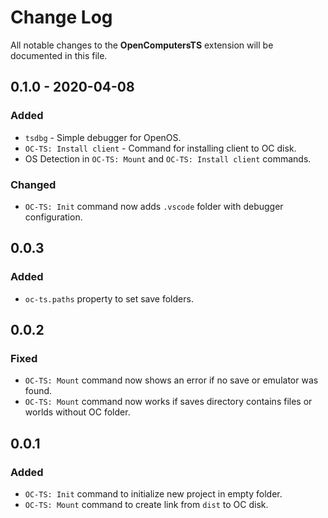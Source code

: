 # Change Log

All notable changes to the **OpenComputersTS** extension will be documented in this file.

## 0.1.0 - 2020-04-08

### Added

- `tsdbg` - Simple debugger for OpenOS.
- `OC-TS: Install client` - Command for installing client to OC disk.
- OS Detection in `OC-TS: Mount` and `OC-TS: Install client` commands.

### Changed

- `OC-TS: Init` command now adds `.vscode` folder with debugger configuration.

## 0.0.3

### Added

- `oc-ts.paths` property to set save folders.

## 0.0.2

### Fixed

- `OC-TS: Mount` command now shows an error if no save or emulator was found.
- `OC-TS: Mount` command now works if saves directory contains files or worlds without OC folder.

## 0.0.1

### Added

- `OC-TS: Init` command to initialize new project in empty folder.
- `OC-TS: Mount` command to create link from `dist` to OC disk.
